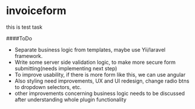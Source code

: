 # invoiceform
this is test task

###\#ToDo
* Separate business logic from templates, maybe use Yii/laravel framework. 
* Write some server side validation logic, to make more secure form submitting(needs implementing next step)
* To improve usability, if there is more form like this, we can use angular
* Also styling need improvements, UX and UI redesign, change radio btns to dropdown selectors, etc.
* other improvements concerning business logic needs to be discussed after understanding whole plugin functionality
